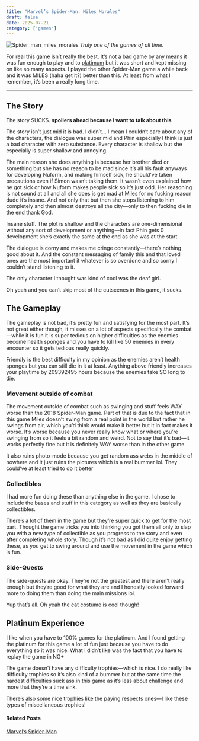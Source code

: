```yaml
---
title: "Marvel’s Spider-Man: Miles Morales"
draft: false
date: 2025-07-21
category: ['games']
---
```


![Spider_man_miles_morales](../../images/Spider_man_miles_morales.jpeg)
*Truly one of the games of all time.*


For real this game isn’t really the best. It’s not a bad game by any means it was fun enough to play and to [platimum](https://youtu.be/wegKy2scNXM) but it was short and kept missing on like so many aspects. I played the other Spider-Man game a while back and it was MILES (haha get it?) better than this. At least from what I remember, it’s been a really long time.

---

## The Story

The story  SUCKS. **spoilers ahead because I want to talk about this**

The story isn’t just mid it is bad. I didn’t… I mean I couldn’t care about any of the characters, the dialogue was super mid and Phin especially I think is just a bad character with zero substance. Every character is shallow but she especially is super shallow and annoying.

The main reason she does anything is because her brother died or something but she has no reason to be mad since it’s all his fault anyways for developing Nuform, and making himself sick, he should’ve taken precautions even if Simon wasn’t taking them. It wasn’t even explained how he got sick or how Nuform makes people sick so it’s just odd. Her reasoning is not sound at all and all she does is get mad at Miles for no fucking reason dude it’s insane. And not only that but then she stops listening to him completely and then almost destroys all the city—only to then fucking die in the end thank God.

Insane stuff. The plot is shallow and the characters are one-dimensional without any sort of development or anything—in fact Phin gets 0 development she’s exactly the same at the end as she was at the start.

The dialogue is corny and makes me cringe constantly—there’s nothing good about it. And the constant messaging of family this and that loved ones are the most important it whatever is so overdone and so corny I couldn’t stand listening to it.

The only character I thought was kind of cool was the deaf girl.

Oh yeah and you can’t skip most of the cutscenes in this game, it sucks.

## The Gameplay

The gameplay is not bad, it’s pretty fun and satisfying for the most part. It’s not great either though, it misses on a lot of aspects specifically the combat—while it is fun it is super tedious on higher difficulties as the enemies become health sponges and you have to kill like 50 enemies in every encounter so it gets tedious really quickly.

Friendly is the best difficulty in my opinion as the enemies aren’t health sponges but you can still die in it at least. Anything above friendly increases your playtime by 209392495 hours because the enemies take SO long to die.

### Movement outside of combat

The movement outside of combat such as swinging and stuff feels WAY worse than the 2018 Spider-Man game. Part of that is due to the fact that in this game Miles doesn’t swing from a real point in the world but rather he swings from air, which you’d think would make it better but it in fact makes it worse. It’s worse because you never really know what or where you’re swinging from so it feels a bit random and weird. Not to say that it’s bad—it works perfectly fine but it is definitely WAY worse than in the other game.

It also ruins photo-mode because you get random ass webs in the middle of nowhere and it just ruins the pictures which is a real bummer lol. They could’ve at least tried to do it better 

### Collectibles

I had more fun doing these than anything else in the game. I chose to include the bases and stuff in this category as well as they are basically collectibles.

There’s a lot of them in the game but they’re super quick to get for the most part. Thought the game tricks you into thinking you got them all only to slap you with a new type of collectible as you progress to the story and even after completing whole story. Though it’s not bad as I did quite enjoy getting these, as you get to swing around and use the movement in the game which is fun.

### Side-Quests

The side-quests are okay. They’re not the greatest and there aren’t really enough but they’re good for what they are and I honestly looked forward more to doing them than doing the main missions lol.

Yup that’s all. Oh yeah the cat costume is cool though!

## Platinum Experience 

I like when you have to 100% games for the platinum. And I found getting the platinum for this game a lot of fun just because you have to do everything so it was nice. What I didn’t like was the fact that you have to replay the game in NG+

The game doesn’t have any difficulty trophies—which is nice. I do really like difficulty trophies so it’s also kind of a bummer but at the same time the hardest difficulties suck ass in this game as it’s less about challenge and more that they’re a time sink.

There’s also some nice trophies like the paying respects ones—I like these types of miscellaneous trophies!

#### Related Posts
[Marvel’s Spider-Man](/posts/marvel-spider-man)

